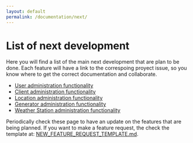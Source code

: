 ```yaml
---
layout: default
permalink: /documentation/next/
---
```

# List of next development
Here you will find a list of the main next development that are plan to be done. Each feature will have a link to the correspoing proyect issue, so you know where to get the correct documentation and collaborate.

- [User administration functionality](https://github.com/Renovus-Tech/solarec/issues/3)
- [Client administration functionality](https://github.com/Renovus-Tech/solarec/issues/4)
- [Location administration functionality](https://github.com/Renovus-Tech/solarec/issues/5)
- [Generator administration functionality](https://github.com/Renovus-Tech/solarec/issues/6)
- [Weather Station administration functionality](https://github.com/Renovus-Tech/solarec/issues/7)

    
Periodically check these page to have an update on the features that are being planned. If you want to make a feature request, the check the template at: [NEW_FEATURE_REQUEST_TEMPLATE.md](https://github.com/Renovus-Tech/solarec/blob/main/NEW_FEATURE_REQUEST_TEMPLATE.md).